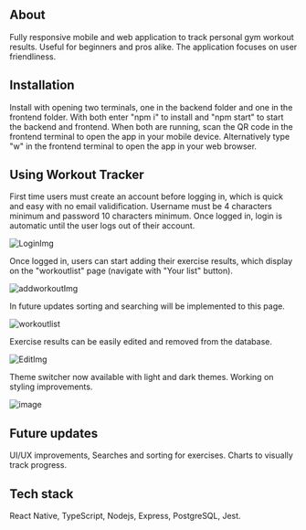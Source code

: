 ## About

Fully responsive mobile and web application to track personal gym workout results. Useful for beginners and pros alike. The application focuses on user friendliness.

## Installation

Install with opening two terminals, one in the backend folder and one in the frontend folder. With both enter "npm i" to install and "npm start" to start the backend and frontend. When both are running, scan the QR code in the frontend terminal to open the app in your mobile device. Alternatively type "w" in the frontend terminal to open the app in your web browser.

## Using Workout Tracker

First time users must create an account before logging in, which is quick and easy with no email validification. Username must be 4 characters minimum and password 10 characters minimum. Once logged in, login is automatic until the user logs out of their account.

![LoginImg](/frontend/assets/images/login.png)

Once logged in, users can start adding their exercise results, which display on the "workoutlist" page (navigate with "Your list" button).

![addworkoutImg](/frontend/assets/images/addworkout.png)

In future updates sorting and searching will be implemented to this page.

![workoutlist](/frontend/assets/images/workoutlist.png)

Exercise results can be easily edited and removed from the database.

![EditImg](/frontend/assets/images/edit.png)

Theme switcher now available with light and dark themes. Working on styling improvements.

![image](https://github.com/user-attachments/assets/e9994ea0-06c0-4ef9-84cc-451f4952cdeb)


## Future updates

UI/UX improvements, Searches and sorting for exercises. Charts to visually track progress.

## Tech stack

React Native, TypeScript, Nodejs, Express, PostgreSQL, Jest.
